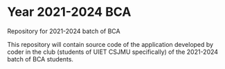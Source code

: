 # Year 2021-2024 BCA
Repository for 2021-2024 batch of BCA

This repository will contain source code of the application developed by coder in the club (students of UIET CSJMU specifically) of the 2021-2024 batch of BCA students.
